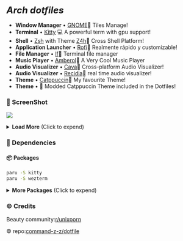 <h2>
 <b style="font-size:24px;line-height:24px;vertical-align:middle;"><i>Arch dotfiles</i></b>
</h2>

* **Window Manager** • [GNOME](https://www.gnome.org/)🎨 Tiles Manage!
* **Terminal** • [Kitty](https://github.com/kovidgoyal/kitty) 💻 A powerful term with gpu support!
* **Shell** • [Zsh](https://www.zsh.org/) with Theme [Z4h](https://github.com/romkatv/zsh4humans)🐚 Cross Shell Platform!
* **Application Launcher** • [Rofi](https://github.com/davatorium/rofi)🚀 Realmente rápido y customizable!
* **File Manager** • [lf](https://github.com/gokcehan/lf)📁 Terminal file manager
* **Music Player** • [Amberol](https://gitlab.gnome.org/World/amberol)🎹 A Very Cool Music Player
* **Audio Visualizer** • [Cava](https://github.com/karlstav/cava)🎼 Cross-platform Audio Visualizer!
* **Audio Visualizer** • [Recidia](https://github.com/GhostNaN/recidia-audio-visualizer)🎼 real time audio visualizer!
* **Theme** • [Catppuccin](https://github.com/catppuccin/catppuccin)🌿 My favourite Theme!
* **Theme** • 🌿 Modded Catppuccin Theme included in the Dotfiles!

### 🐜 ScreenShot

![](./GnomeRice.png)

<details>
<summary><b>Load More</b> <span style="font-size:14px;">(Click to expend) </span> </summary>

- **Other Rices** • [Reddit](https://www.reddit.com/user/OnlyMemer420)🌿 I have pinned my Beginner rices on my reddit profile !

</details>

### 🔨 Dependencies
#### 📦 Packages

``` bash
paru -S kitty
paru -S wezterm
```

<details>
<summary><b>More Packages</b> <span style="font-size:14px;">(Click to expend) </span> </summary>

#### 🐚 zsh

```
paru -S lf
paru -S lsd
paru -S fzf
paru -S starship
paru -S zsh
sh -c "$(wget -O- https://raw.githubusercontent.com/ohmyzsh/ohmyzsh/master/tools/install.sh)"
```
#### 🎵 Music

```
paru -S cava
paru -S spotify
paru -S recidia
```
#### 🤿 Neovim

```
paru -S neovim
```
#### Other 

```
paru -S tock-git
paru -S btop
paru -S amberol
paru -S neofetch
paru -S firefox
```

</details>

### ©️ Credits

Beauty community:[r/unixporn](https://www.reddit.com/r/unixporn/)

© repo:[command-z-z/dotfile]([https://github.com/command-z-z/dotfiles](https://github.com/techvishnu/gnome-dots)https://github.com/techvishnu/gnome-dots)

